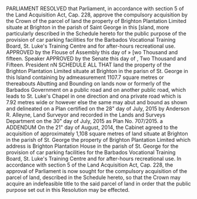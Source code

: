 PARLIAMENT
RESOLVED that Parliament, in accordance with section 5 of the Land Acquisition Act, Cap. 228, approve the compulsory acquisition by the Crown of the parcel of land the property of Brighton Plantation Limited situate at Brighton in the parish of Saint George in this [sland, more particularly described in the Schedule hereto for the public purpose of the provision of car parking facilities for the Barbados Vocational Training Board, St. Luke's Training Centre and for after-hours recreational use.
APPROVED by the Flouse of Assembly this
day of
» [wo Thousand and fifteen.
Speaker
APPROVED by the Senate this
day of
, Two
Thousand and Fifteen.
President
nN
SCHEDULE
ALL THAT land the property of the Brighton Plantation Limited situate at Brighton in the parisn of St. George in this Island containing by admeasurement 1107.7 square metres or thereabouts Abutting and Bounding on lands now or formerly of the Barbados Government on a public road and on another public road, which leads to St. Luke's Chapel in one direction and ona private road which is 7.92 metres wide or however else the same may abut and bound as shown and delineated on a Plan certified on the 28" day of July, 2015 by Anderson R. Alleyne, Land Surveyor and recorded in the Lands and Surveys Department on the 30" day of July, 2015 as Plan No. 707/2015.
a
ADDENDUM
On the 21" day of August, 2014, the Cabinet agreed to the acquisition of approximately 1,108 square metres of land situate at Brighton in the parish of St. George the property of Brighton Plantation Limited which address is Brighton Plantation House in the parish of St. George for the provision of car parking facilities for the Barbados Vocational Training Board, St. Luke's Training Centre and for after-hours recreational use.
In accordance with section 5 of the Land Acquisition Act, Cap. 228, the approval of Parliament is now sought for the compulsory acquisition of the parcel of land, described in the Schedule hereto, so that the Crown may acquire an indefeasible title to the said parcel of land in order that the public purpose set out in this Resolution may be effected.
